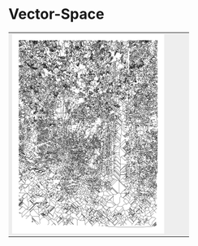 # Vector-Space

<table>
  <tr>
    <td bgcolor="#eee">
      <a href="http://jccarius.art/~/15-08-2020-10" target="view">
        <img src="300x/15-08-2020-10-300x.png">
      </a>
    </td>
    <td bgcolor="#eee">
    </td>
    <td bgcolor="#eee">
    </td>
    <td bgcolor="#eee">
    </td>
  </tr>
</table>
